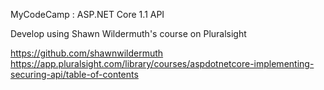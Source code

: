 MyCodeCamp : ASP.NET Core 1.1 API

Develop using Shawn Wildermuth's course on Pluralsight 

https://github.com/shawnwildermuth
https://app.pluralsight.com/library/courses/aspdotnetcore-implementing-securing-api/table-of-contents
